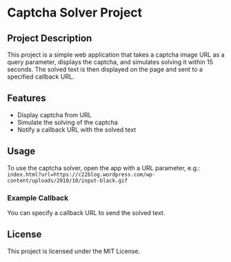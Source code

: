 # Captcha Solver Project

## Project Description 
This project is a simple web application that takes a captcha image URL as a query parameter, displays the captcha, and simulates solving it within 15 seconds. The solved text is then displayed on the page and sent to a specified callback URL.

## Features 
- Display captcha from URL
- Simulate the solving of the captcha
- Notify a callback URL with the solved text

## Usage 
To use the captcha solver, open the app with a URL parameter, e.g.: 
`index.html?url=https://c22blog.wordpress.com/wp-content/uploads/2010/10/input-black.gif`

### Example Callback
You can specify a callback URL to send the solved text. 

## License 
This project is licensed under the MIT License.